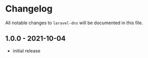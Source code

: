 # Changelog

All notable changes to `laravel-dns` will be documented in this file.

## 1.0.0 - 2021-10-04

- initial release
